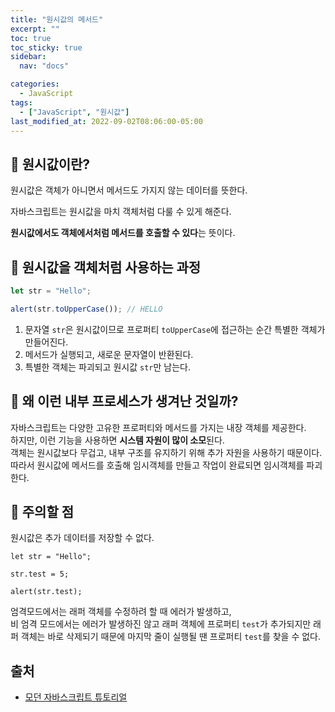 ```yaml
---
title: "원시값의 메서드"
excerpt: ""
toc: true
toc_sticky: true
sidebar:
  nav: "docs"

categories:
  - JavaScript
tags:
  - ["JavaScript", "원시값"]
last_modified_at: 2022-09-02T08:06:00-05:00
---
```


## 📄 원시값이란?

원시값은 객체가 아니면서 메서드도 가지지 않는 데이터를 뜻한다.

자바스크립트는 원시값을 마치 객체처럼 다룰 수 있게 해준다.

**원시값에서도 객체에서처럼 메서드를 호출할 수 있다**는 뜻이다.

## 📄 원시값을 객체처럼 사용하는 과정

```js
let str = "Hello";

alert(str.toUpperCase()); // HELLO
```

1. 문자열 `str`은 원시값이므로 프로퍼티 `toUpperCase`에 접근하는 순간 특별한 객체가 만들어진다.
2. 메서드가 실행되고, 새로운 문자열이 반환된다.
3. 특별한 객체는 파괴되고 원시값 `str`만 남는다.

## 📄 왜 이런 내부 프로세스가 생겨난 것일까?

자바스크립트는 다양한 고유한 프로퍼티와 메서드를 가지는 내장 객체를 제공한다.<br>
하지만, 이런 기능을 사용하면 **시스템 자원이 많이 소모**된다.<br>
객체는 원시값보다 무겁고, 내부 구조를 유지하기 위해 추가 자원을 사용하기 때문이다.<br>
따라서 원시값에 메서드를 호출해 임시객체를 만들고 작업이 완료되면 임시객체를 파괴한다.

## 📄 주의할 점

원시값은 추가 데이터를 저장할 수 없다.

```
let str = "Hello";

str.test = 5;

alert(str.test);
```

엄격모드에서는 래퍼 객체를 수정하려 할 때 에러가 발생하고,<br>
비 엄격 모드에서는 에러가 발생하진 않고 래퍼 객체에 프로퍼티 `test`가 추가되지만 래퍼 객체는 바로 삭제되기 때문에 마지막 줄이 실행될 땐 프로퍼티 `test`를 찾을 수 없다.

## 출처

- [모던 자바스크립트 튜토리얼](https://ko.javascript.info/primitives-methods)
